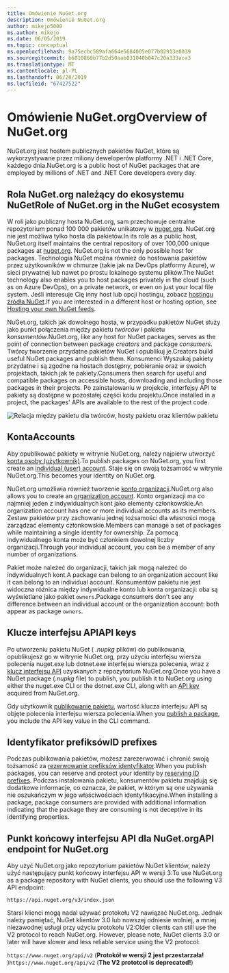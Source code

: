 ```yaml
---
title: Omówienie NuGet.org
description: Omówienie NuGet.org
author: mikejo5000
ms.author: mikejo
ms.date: 06/05/2019
ms.topic: conceptual
ms.openlocfilehash: 9a75ecbc589afa664e5684005e077b02913e8039
ms.sourcegitcommit: b6810860b77b2d50aab031040b047c20a333aca3
ms.translationtype: MT
ms.contentlocale: pl-PL
ms.lasthandoff: 06/28/2019
ms.locfileid: "67427522"
---
```

# <a name="overview-of-nugetorg"></a><span data-ttu-id="bb37a-103">Omówienie NuGet.org</span><span class="sxs-lookup"><span data-stu-id="bb37a-103">Overview of NuGet.org</span></span>

<span data-ttu-id="bb37a-104">NuGet.org jest hostem publicznych pakietów NuGet, które są wykorzystywane przez miliony deweloperów platformy .NET i .NET Core, każdego dnia.</span><span class="sxs-lookup"><span data-stu-id="bb37a-104">NuGet.org is a public host of NuGet packages that are employed by millions of .NET and .NET Core developers every day.</span></span>

## <a name="role-of-nugetorg-in-the-nuget-ecosystem"></a><span data-ttu-id="bb37a-105">Rola NuGet.org należący do ekosystemu NuGet</span><span class="sxs-lookup"><span data-stu-id="bb37a-105">Role of NuGet.org in the NuGet ecosystem</span></span>

<span data-ttu-id="bb37a-106">W roli jako publiczny hosta NuGet.org, sam przechowuje centralne repozytorium ponad 100 000 pakietów unikatowy w [nuget.org](https://www.nuget.org). NuGet.org nie jest możliwa tylko hosta dla pakietów.</span><span class="sxs-lookup"><span data-stu-id="bb37a-106">In its role as a public host, NuGet.org itself maintains the central repository of over 100,000 unique packages at [nuget.org](https://www.nuget.org). NuGet.org is not the only possible host for packages.</span></span> <span data-ttu-id="bb37a-107">Technologia NuGet można również do hostowania pakietów przez użytkowników w chmurze (takie jak na DevOps platformy Azure), w sieci prywatnej lub nawet po prostu lokalnego systemu plików.</span><span class="sxs-lookup"><span data-stu-id="bb37a-107">The NuGet technology also enables you to host packages privately in the cloud (such as on Azure DevOps), on a private network, or even on just your local file system.</span></span> <span data-ttu-id="bb37a-108">Jeśli interesuje Cię inny host lub opcji hostingu, zobacz [hostingu źródła NuGet](../hosting-packages/overview.md).</span><span class="sxs-lookup"><span data-stu-id="bb37a-108">If you are interested in a different host or hosting option, see [Hosting your own NuGet feeds](../hosting-packages/overview.md).</span></span>

<span data-ttu-id="bb37a-109">NuGet.org, takich jak dowolnego hosta, w przypadku pakietów NuGet służy jako punkt połączenia między pakietu *twórców* i pakietu *konsumentów*.</span><span class="sxs-lookup"><span data-stu-id="bb37a-109">NuGet.org, like any host for NuGet packages, serves as the point of connection between package *creators* and package *consumers*.</span></span> <span data-ttu-id="bb37a-110">Twórcy tworzenie przydatne pakietów NuGet i opublikuj je.</span><span class="sxs-lookup"><span data-stu-id="bb37a-110">Creators build useful NuGet packages and publish them.</span></span> <span data-ttu-id="bb37a-111">Konsumenci Wyszukaj pakiety przydatne i są zgodne na hostach dostępny, pobieranie oraz w swoich projektach, takich jak te pakiety.</span><span class="sxs-lookup"><span data-stu-id="bb37a-111">Consumers then search for useful and compatible packages on accessible hosts, downloading and including those packages in their projects.</span></span> <span data-ttu-id="bb37a-112">Po zainstalowaniu w projekcie, interfejsy API te pakiety są dostępne w pozostałej części kodu projektu.</span><span class="sxs-lookup"><span data-stu-id="bb37a-112">Once installed in a project, the packages' APIs are available to the rest of the project code.</span></span>

![Relacja między pakietu dla twórców, hosty pakietu oraz klientów pakietu](media/nuget-roles.png)

## <a name="accounts"></a><span data-ttu-id="bb37a-114">Konta</span><span class="sxs-lookup"><span data-stu-id="bb37a-114">Accounts</span></span>

<span data-ttu-id="bb37a-115">Aby opublikować pakiety w witrynie NuGet.org, należy najpierw utworzyć [konta osoby (użytkownik)](individual-accounts.md).</span><span class="sxs-lookup"><span data-stu-id="bb37a-115">To publish packages on NuGet.org, you first create an [individual (user) account](individual-accounts.md).</span></span> <span data-ttu-id="bb37a-116">Staje się on swoją tożsamość w witrynie NuGet.org.</span><span class="sxs-lookup"><span data-stu-id="bb37a-116">This becomes your identity on NuGet.org.</span></span>

<span data-ttu-id="bb37a-117">NuGet.org umożliwia również tworzenie [konto organizacji](organizations-on-nuget-org.md).</span><span class="sxs-lookup"><span data-stu-id="bb37a-117">NuGet.org also allows you to create an [organization account](organizations-on-nuget-org.md).</span></span> <span data-ttu-id="bb37a-118">Konto organizacji ma co najmniej jeden z indywidualnych kont jako elementy członkowskie.</span><span class="sxs-lookup"><span data-stu-id="bb37a-118">An organization account has one or more individual accounts as its members.</span></span> <span data-ttu-id="bb37a-119">Zestaw pakietów przy zachowaniu jednej tożsamości dla własności mogą zarządzać elementy członkowskie.</span><span class="sxs-lookup"><span data-stu-id="bb37a-119">Members can manage a set of packages while maintaining a single identity for ownership.</span></span> <span data-ttu-id="bb37a-120">Za pomocą indywidualnego konta może być członkiem dowolnej liczby organizacji.</span><span class="sxs-lookup"><span data-stu-id="bb37a-120">Through your individual account, you can be a member of any number of organizations.</span></span>

<span data-ttu-id="bb37a-121">Pakiet może należeć do organizacji, takich jak mogą należeć do indywidualnych kont.</span><span class="sxs-lookup"><span data-stu-id="bb37a-121">A package can belong to an organization account like it can belong to an individual account.</span></span> <span data-ttu-id="bb37a-122">Konsumentów pakietu nie jest widoczna różnica między indywidualne konto lub konta organizacji: oba są wyświetlane jako pakiet `owners`.</span><span class="sxs-lookup"><span data-stu-id="bb37a-122">Package consumers don't see any difference between an individual account or the organization account: both appear as package `owners`.</span></span>

## <a name="api-keys"></a><span data-ttu-id="bb37a-123">Klucze interfejsu API</span><span class="sxs-lookup"><span data-stu-id="bb37a-123">API keys</span></span>

<span data-ttu-id="bb37a-124">Po utworzeniu pakietu NuGet ( *.nupkg* plików) do publikowania, opublikujesz go w witrynie NuGet.org, przy użyciu interfejsu wiersza polecenia nuget.exe lub dotnet.exe interfejsu wiersza polecenia, wraz z [klucz interfejsu API](scoped-api-keys.md) uzyskanych z repozytorium NuGet.org.</span><span class="sxs-lookup"><span data-stu-id="bb37a-124">Once you have a NuGet package (*.nupkg* file) to publish, you publish it to NuGet.org using either the nuget.exe CLI or the dotnet.exe CLI, along with an [API key](scoped-api-keys.md) acquired from NuGet.org.</span></span>

<span data-ttu-id="bb37a-125">Gdy użytkownik [publikowanie pakietu](../create-packages/creating-a-package.md), wartość klucza interfejsu API są objęte polecenia interfejsu wiersza polecenia.</span><span class="sxs-lookup"><span data-stu-id="bb37a-125">When you [publish a package](../create-packages/creating-a-package.md), you include the API key value in the CLI command.</span></span>

## <a name="id-prefixes"></a><span data-ttu-id="bb37a-126">Identyfikator prefiksów</span><span class="sxs-lookup"><span data-stu-id="bb37a-126">ID prefixes</span></span>

<span data-ttu-id="bb37a-127">Podczas publikowania pakietów, możesz zarezerwować i chronić swoją tożsamość za [rezerwowanie prefiksów identyfikator](id-prefix-reservation.md).</span><span class="sxs-lookup"><span data-stu-id="bb37a-127">When you publish packages, you can reserve and protect your identity by [reserving ID prefixes](id-prefix-reservation.md).</span></span> <span data-ttu-id="bb37a-128">Podczas instalowania pakietu, konsumentów pakietu znajdują się dodatkowe informacje, co oznacza, że pakiet, w którym są one używania nie oszukańczym w jego właściwościach identyfikacyjne.</span><span class="sxs-lookup"><span data-stu-id="bb37a-128">When installing a package, package consumers are provided with additional information indicating that the package they are consuming is not deceptive in its identifying properties.</span></span>

## <a name="api-endpoint-for-nugetorg"></a><span data-ttu-id="bb37a-129">Punkt końcowy interfejsu API dla NuGet.org</span><span class="sxs-lookup"><span data-stu-id="bb37a-129">API endpoint for NuGet.org</span></span>

<span data-ttu-id="bb37a-130">Aby użyć NuGet.org jako repozytorium pakietów NuGet klientów, należy użyć następujący punkt końcowy interfejsu API w wersji 3:</span><span class="sxs-lookup"><span data-stu-id="bb37a-130">To use NuGet.org as a package repository with NuGet clients, you should use the following V3 API endpoint:</span></span> 

`https://api.nuget.org/v3/index.json`

<span data-ttu-id="bb37a-131">Starsi klienci mogą nadal używać protokołu V2 nawiązać NuGet.org. Jednak należy pamiętać, NuGet klientów 3.0 lub nowszej odniesie wolniej, a mniej niezawodnej usługi przy użyciu protokołu V2:</span><span class="sxs-lookup"><span data-stu-id="bb37a-131">Older clients can still use the V2 protocol to reach NuGet.org. However, please note, NuGet clients 3.0 or later will have slower and less reliable service using the V2 protocol:</span></span>

<span data-ttu-id="bb37a-132">`https://www.nuget.org/api/v2` (**Protokół w wersji 2 jest przestarzała!** )</span><span class="sxs-lookup"><span data-stu-id="bb37a-132">`https://www.nuget.org/api/v2` (**The V2 prototcol is deprecated!**)</span></span>
